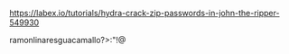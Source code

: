 https://labex.io/tutorials/hydra-crack-zip-passwords-in-john-the-ripper-549930

ramonlinaresguacamallo?>:"!@